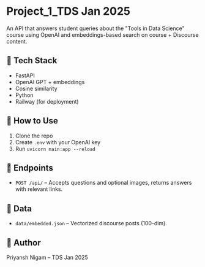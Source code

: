 # Project_1_TDS Jan 2025

An API that answers student queries about the "Tools in Data Science" course using OpenAI and embeddings-based search on course + Discourse content.

## 🔧 Tech Stack
- FastAPI
- OpenAI GPT + embeddings
- Cosine similarity
- Python
- Railway (for deployment)

## 📌 How to Use
1. Clone the repo
2. Create `.env` with your OpenAI key
3. Run `uvicorn main:app --reload`

## 🚀 Endpoints
- `POST /api/` – Accepts questions and optional images, returns answers with relevant links.

## 📁 Data
- `data/embedded.json` – Vectorized discourse posts (100-dim).

## 🧠 Author
Priyansh Nigam – TDS Jan 2025
